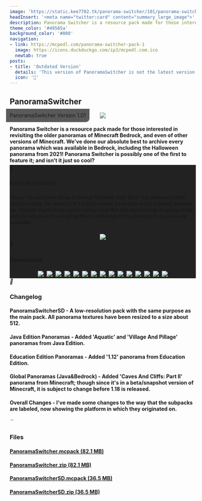 ```yaml
---
image: 'https://static.kee7702.tk/panorama-switcher/101/panorama-switcher_1.png'
headInsert: '<meta name="twitter:card" content="summary_large_image">'
description: Panorama Switcher is a resource pack made for those interested in revisiting the older panoramas of Minecraft Bedrock, and even of other versions of Minecraft. We've done our absolute best to archive every panorama which was available in Bedrock, including the Halloween panorama from 2021! Panorama Switcher is possibly one of the first to feature it; and isn't it just so cool?
theme_color: '#49565a'
background_color: '#000'
navigation:
- link: https://mcpedl.com/panorama-switcher-pack-1
  image: https://icons.duckduckgo.com/ip3/mcpedl.com.ico
  newtab: true
posts:
- title: 'Outdated Version'
  details: 'This version of PanoramaSwitcher is not the latest version. Using a newer version is recommended!'
  icon: ''
---
```

## PanoramaSwitcher
<div style="text-align:center"><p style="position:absolute;margin:-10px;border-radius:0 0 10px 0;padding: 10px;background:#333c;line-height:16px">PanoramaSwitcher Version 1.01</p><img src="https://static.kee7702.tk/panorama-switcher/101/panorama-switcher_1.png"></div><h4 style="margin-bottom:4px">Panorama Switcher is a resource pack made for those interested in revisiting the older panoramas of Minecraft Bedrock, and even of other versions of Minecraft. We've done our absolute best to archive every panorama which was available in Bedrock, including the Halloween panorama from 2021! Panorama Switcher is possibly one of the first to feature it; and isn't it just so cool?</h4><div class="changelog-container" style="background:#222"><div><i class="material-icons"></i><h3 id="extra-functions">Extra Functions</h3><i class="material-icons"></i></div><div style="display:inherit"><h4>Since I'm not even close to being finished with all of the planned extra functionality, for now here's a little sneak peak into what's being worked on, though there is no confirmation that the old servers tab is going to be able to return in it's original form; although I'll try to keep it as close as possible.</h4><div style="text-align:center"><img src="https://static.kee7702.tk/panorama-switcher/101/panorama-switcher_2.png" style="max-height:192px;width:auto;max-width:100%;margin:4px"></div></div></div><div class="changelog-container closeable" style="background:#222"><div><i class="material-icons"></i><h3 id="panoramas">Panoramas</h3><i class="material-icons"></i></div><div style="display:inherit"><div style="text-align:center"><img src="https://static.kee7702.tk/panorama-switcher/101/panorama-switcher_3.png" style="max-height:192px;width:auto;max-width:100%;margin:4px"><img src="https://static.kee7702.tk/panorama-switcher/101/panorama-switcher_4.png" style="max-height:192px;width:auto;max-width:100%;margin:4px"><img src="https://static.kee7702.tk/panorama-switcher/101/panorama-switcher_5.png" style="max-height:192px;width:auto;max-width:100%;margin:4px"><img src="https://static.kee7702.tk/panorama-switcher/101/panorama-switcher_6.png" style="max-height:192px;width:auto;max-width:100%;margin:4px"><img src="https://static.kee7702.tk/panorama-switcher/101/panorama-switcher_7.png" style="max-height:192px;width:auto;max-width:100%;margin:4px"><img src="https://static.kee7702.tk/panorama-switcher/101/panorama-switcher_8.png" style="max-height:192px;width:auto;max-width:100%;margin:4px"><img src="https://static.kee7702.tk/panorama-switcher/101/panorama-switcher_9.png" style="max-height:192px;width:auto;max-width:100%;margin:4px"><img src="https://static.kee7702.tk/panorama-switcher/101/panorama-switcher_10.png" style="max-height:192px;width:auto;max-width:100%;margin:4px"><img src="https://static.kee7702.tk/panorama-switcher/101/panorama-switcher_11.png" style="max-height:192px;width:auto;max-width:100%;margin:4px"><img src="https://static.kee7702.tk/panorama-switcher/101/panorama-switcher_12.png" style="max-height:192px;width:auto;max-width:100%;margin:4px"><img src="https://static.kee7702.tk/panorama-switcher/101/panorama-switcher_13.png" style="max-height:192px;width:auto;max-width:100%;margin:4px"><img src="https://static.kee7702.tk/panorama-switcher/101/panorama-switcher_14.png" style="max-height:192px;width:auto;max-width:100%;margin:4px"><img src="https://static.kee7702.tk/panorama-switcher/101/panorama-switcher_15.png" style="max-height:192px;width:auto;max-width:100%;margin:4px"><img src="https://static.kee7702.tk/panorama-switcher/101/panorama-switcher_16.png" style="max-height:192px;width:auto;max-width:100%;margin:4px"><img src="https://static.kee7702.tk/panorama-switcher/101/panorama-switcher_17.png" style="max-height:192px;width:auto;max-width:100%;margin:4px"></div></div></div><div class="changelog-container"><i class="material-icons"></i><h3 id="changelog">Changelog</h3><h4>PanoramaSwitcherSD - A low-resolution pack with the same purpose as the main pack. All panorama textures have been resized to a size about 512.</h4><h4>Java Edition Panoramas - Added 'Aquatic' and 'Village And Pillage' panoramas from Java Edition.</h4><h4>Education Edition Panoramas - Added '1.12' panorama from Education Edition.</h4><h4>Global Panoramas (Java&amp;Bedrock) - Added 'Caves And Cliffs: Part II' panorama from Minecraft; though since it's in a beta/snapshot version of Minecraft, it is subject to change before 1.18 is released.</h4><h4>Overall Changes - I've made some changes to the way that the subpacks are labeled, now showing the platform in which they originated on.</h4></div><div class="changelog-container"><i class="material-icons"></i><h3 id="files">Files</h3><a href="https://static.kee7702.tk/panorama-switcher/101/PanoramaSwitcher.mcpack"><h4>PanoramaSwitcher.mcpack (82.1 MB)</h4></a><a href="https://static.kee7702.tk/panorama-switcher/101/PanoramaSwitcher.zip"><h4>PanoramaSwitcher.zip (82.1 MB)</h4></a><a href="https://static.kee7702.tk/panorama-switcher/101/PanoramaSwitcherSD.mcpack"><h4>PanoramaSwitcherSD.mcpack (36.5 MB)</h4></a><a href="https://static.kee7702.tk/panorama-switcher/101/PanoramaSwitcherSD.zip"><h4>PanoramaSwitcherSD.zip (36.5 MB)</h4></a></div>
